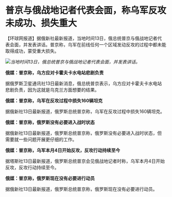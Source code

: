 

# 普京与俄战地记者代表会面，称乌军反攻未成功、损失重大

【环球网报道】据俄新社最新报道，当地时间13日，俄总统普京与俄战地记者代表会面，并发表讲话。普京称，乌军在前线任何一个区域发动反攻的过程中都未能取得成功，蒙受重大损失。

![](https://inews.gtimg.com/om_bt/O2updwyrDqya0RtkbpKfgHBHJg23iGvNBnuEOLSDZ5BAcAA/1000)_当地时间13日，俄总统普京与俄战地记者代表会面，并发表讲话。_

**俄媒：普京称，乌方应对卡霍夫卡水电站悲剧负责**

据俄罗斯卫星通讯社13日最新消息，俄总统普京表示，乌方应对卡霍夫卡水电站悲剧负责，因为这就是乌克兰方面想要的结果。

**俄媒：普京称，乌军在反攻过程中损失160辆坦克**

据俄新社13日最新报道，俄罗斯总统普京称，乌军在反攻过程中损失160辆坦克。

**俄媒：普京称，俄罗斯没有必要进入战时状态**

据俄新社13日最新报道，俄罗斯总统普京称，俄罗斯没有必要进入战时状态，但需要就一些问题开展更仔细的工作。

**俄媒：普京称，乌军本月4日开始反攻，反攻行动持续至今**

据塔斯社13日最新报道，俄罗斯总统普京会见俄战地记者时称，乌军本月4日开始反攻，反攻行动持续至今。

**俄媒：普京称，俄罗斯现在没有必要进行动员**

据俄新社13日最新报道，俄罗斯总统普京称，俄罗斯现在没有必要进行动员。

